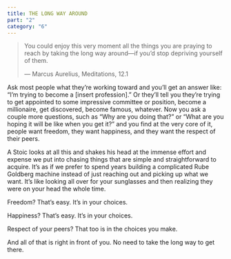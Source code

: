 ```yaml
---
title: THE LONG WAY AROUND
part: "2"
category: "6"
---
```


> You could enjoy this very moment all the things you are praying to reach by taking the long way around—if you’d stop depriving yourself of them.
>
> — Marcus Aurelius, Meditations, 12.1

Ask most people what they’re working toward and you’ll get an answer like: “I’m trying to become a [insert profession].” Or they’ll tell you they’re trying to get appointed to some impressive committee or position, become a millionaire, get discovered, become famous, whatever. Now you ask a couple more questions, such as “Why are you doing that?” or “What are you hoping it will be like when you get it?” and you find at the very core of it, people want freedom, they want happiness, and they want the respect of their peers.

A Stoic looks at all this and shakes his head at the immense effort and expense we put into chasing things that are simple and straightforward to acquire. It’s as if we prefer to spend years building a complicated Rube Goldberg machine instead of just reaching out and picking up what we want. It’s like looking all over for your sunglasses and then realizing they were on your head the whole time.

Freedom? That’s easy. It’s in your choices.

Happiness? That’s easy. It’s in your choices.

Respect of your peers? That too is in the choices you make.

And all of that is right in front of you. No need to take the long way to get there.
